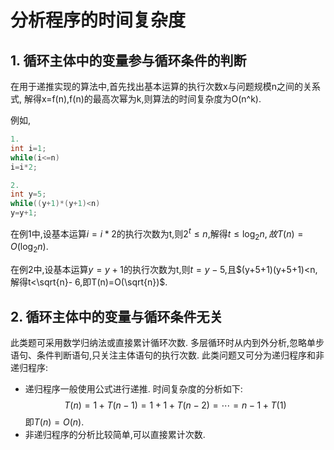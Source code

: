 # 分析程序的时间复杂度

## 1. 循环主体中的变量参与循环条件的判断

在用于递推实现的算法中,首先找出基本运算的执行次数x与问题规模n之间的关系式,
解得x=f(n),f(n)的最高次幂为k,则算法的时间复杂度为O(n^k).

例如,

```c
1.
int i=1;
while(i<=n)
i=i*2;

2.
int y=5;
while((y+1)*(y+1)<n)
y=y+1;
```

在例1中,设基本运算$i=i*2$的执行次数为t,则$2^t \leqslant n$,解得$t \leqslant \log_2n,故T(n)=O(\log_2 n)$.

在例2中,设基本运算$y=y+1$的执行次数为t,则$t=y-5$,且$(y+5+1)(y+5+1)<n,解得t<\sqrt{n}- 6,即T(n)=O(\sqrt{n})$.

## 2. 循环主体中的变量与循环条件无关

此类题可采用数学归纳法或直接累计循环次数. 多层循环时从内到外分析,忽略单步语句、条件判断语句,只关注主体语句的执行次数. 此类问题又可分为递归程序和非递归程序:

- 递归程序一般使用公式进行递推. 时间复杂度的分析如下:
  $$T(n)=1+T(n-1)=1+1+T(n-2)=\cdots=n-1+T(1)$$
  即$T(n)=O(n)$.
- 非递归程序的分析比较简单,可以直接累计次数.
